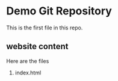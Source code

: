 # Demo Git Repository

This is the first file in this repo.

## website content
Here are the files

1. index.html